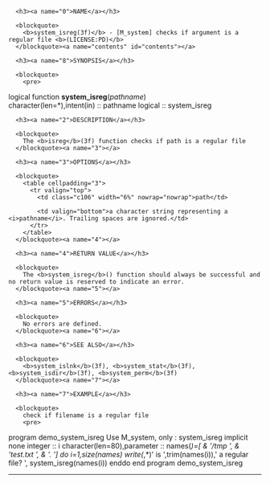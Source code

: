 <?
<body?>
<!DOCTYPE html PUBLIC "-//W3C//DTD XHTML 1.0 Transitional//EN"
    "http://www.w3.org/TR/xhtml1/DTD/xhtml1-transitional.dtd">

<html xmlns="http://www.w3.org/1999/xhtml">
<head>
  <meta name="generator" content="HTML Tidy for Cygwin (vers 25 March 2009), see www.w3.org" />

  <title></title>
</head>

<body>
  <div id="Container">
    <div id="Content">
      <div class="c105"></div><a name="0"></a>

      <h3><a name="0">NAME</a></h3>

      <blockquote>
        <b>system_isreg(3f)</b> - [M_system] checks if argument is a regular file <b>(LICENSE:PD)</b>
      </blockquote><a name="contents" id="contents"></a>

      <h3><a name="8">SYNOPSIS</a></h3>

      <blockquote>
        <pre>
logical function <b>system_isreg</b>(<i>pathname</i>)
<br />   character(len=*),intent(in) :: pathname
   logical                     :: system_isreg
<br />
</pre>
      </blockquote><a name="2"></a>

      <h3><a name="2">DESCRIPTION</a></h3>

      <blockquote>
        The <b>isreg</b>(3f) function checks if path is a regular file
      </blockquote><a name="3"></a>

      <h3><a name="3">OPTIONS</a></h3>

      <blockquote>
        <table cellpadding="3">
          <tr valign="top">
            <td class="c106" width="6%" nowrap="nowrap">path</td>

            <td valign="bottom">a character string representing a <i>pathname</i>. Trailing spaces are ignored.</td>
          </tr>
        </table>
      </blockquote><a name="4"></a>

      <h3><a name="4">RETURN VALUE</a></h3>

      <blockquote>
        The <b>system_isreg</b>() function should always be successful and no return value is reserved to indicate an error.
      </blockquote><a name="5"></a>

      <h3><a name="5">ERRORS</a></h3>

      <blockquote>
        No errors are defined.
      </blockquote><a name="6"></a>

      <h3><a name="6">SEE ALSO</a></h3>

      <blockquote>
        <b>system_islnk</b>(3f), <b>system_stat</b>(3f), <b>system_isdir</b>(3f), <b>system_perm</b>(3f)
      </blockquote><a name="7"></a>

      <h3><a name="7">EXAMPLE</a></h3>

      <blockquote>
        check if filename is a regular file
        <pre>
   program demo_system_isreg
   Use M_system, only : system_isreg
   implicit none
   integer                     :: i
   character(len=80),parameter :: names(*)=[ &amp;
   '/tmp            ', &amp;
   'test.txt        ', &amp;
   '.               ']
   do i=1,size(names)
      write(*,*)' is ',trim(names(i)),' a regular file? ', system_isreg(names(i))
   enddo
   end program demo_system_isreg
<br />
</pre>
      </blockquote>
      <hr />
    </div>
  </div>
</body>
</html>
